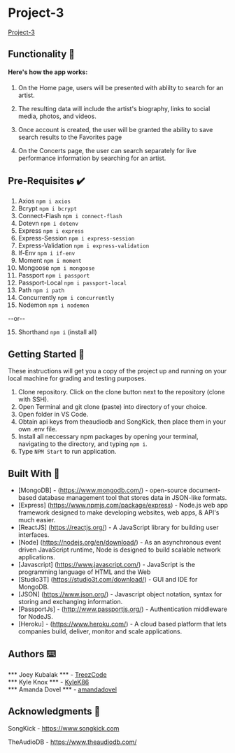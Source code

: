 # Project-3

<a href="https://project-3-music-app.herokuapp.com">Project-3</a>


## Functionality 💪

#### Here's how the app works:
1. On the Home page, users will be presented with ablilty to search for an artist. 

2. The resulting data will include the artist's biography, links to social media, photos, and videos.

3. Once account is created, the user will be granted the ability to save search results to the Favorites page 

4. On the Concerts page, the user can search separately for live performance information by searching for an artist.


## Pre-Requisites ✔️

1. Axios `npm i axios`
2. Bcrypt `npm i bcrypt`
3. Connect-Flash `npm i connect-flash`
4. Dotevn `npm i dotenv`
5. Express `npm i express`
6. Express-Session `npm i express-session`
7. Express-Validation `npm i express-validation`
8. If-Env `npm i if-env`
9. Moment `npm i moment`
10. Mongoose `npm i mongoose`
11. Passport `npm i passport`
12. Passport-Local `npm i passport-local`
13. Path `npm i path`
14. Concurrently `npm i concurrently`
15. Nodemon `npm i nodemon`

--or--

15. Shorthand `npm i` (install all)

## Getting Started 🏁

These instructions will get you a copy of the project up and running on your local machine for grading and testing purposes. 

1. Clone repository. Click on the clone button next to the repository (clone with SSH). 
2. Open Terminal and git clone (paste) into directory of your choice. 
3. Open folder in VS Code. 
4. Obtain api keys from theaudiodb and SongKick, then place them in your own .env file.
5. Install all neccessary npm packages by opening your terminal, navigating to the directory, and typing `npm i`.
6. Type `NPM Start` to run application.

## Built With 🔧

* [MongoDB] - (https://www.mongodb.com/) - open-source document-based database management tool that stores data in JSON-like formats. 
* [Express] (https://www.npmjs.com/package/express) - Node.js web app framework designed to make developing websites, web apps, & API's much easier.
* [ReactJS] (https://reactjs.org/) - A JavaScript library for building user interfaces.
* [Node] (https://nodejs.org/en/download/) - As an asynchronous event driven JavaScript runtime, Node is designed to build scalable network applications. 
* [Javascript] (https://www.javascript.com/) - JavaScript is the programming language of HTML and the Web
* [Studio3T] (https://studio3t.com/download/) -  GUI and IDE for MongoDB.
* [JSON] (https://www.json.org/) - Javascript object notation, syntax for storing and exchanging information. 
* [PassportJs] - (http://www.passportjs.org/) - Authentication middleware for NodeJS. 
* [Heroku] - (https://www.heroku.com/) - A cloud based platform that lets companies build, deliver, monitor and scale applications.
 

## Authors ⌨️

*** Joey Kubalak *** - [TreezCode](https://github.com/TreezCode)
<br>
*** Kyle Knox *** - [KyleK86](https://github.com/KyleK86)
<br>
*** Amanda Dovel *** - [amandadovel](https://github.com/amandadovel)
<br>

## Acknowledgments 🌟

SongKick - https://www.songkick.com

TheAudioDB - https://www.theaudiodb.com/